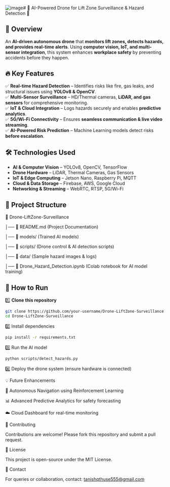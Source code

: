 ![image](https://github.com/user-attachments/assets/efb8a9b7-1cdb-4432-9dba-d02afe8ee0ac)# 🚁 AI-Powered Drone for Lift Zone Surveillance & Hazard Detection 🚀  

## 📌 Overview  
An **AI-driven autonomous drone** that **monitors lift zones, detects hazards, and provides real-time alerts**. Using **computer vision, IoT, and multi-sensor integration**, this system enhances **workplace safety** by preventing accidents before they happen.  

## 🔥 Key Features  
✅ **Real-time Hazard Detection** – Identifies risks like fire, gas leaks, and structural issues using **YOLOv8 & OpenCV**.  
✅ **Multi-Sensor Surveillance** – HD/Thermal cameras, **LiDAR, and gas sensors** for comprehensive monitoring.  
✅ **IoT & Cloud Integration** – Logs hazards securely and enables **predictive analytics**.  
✅ **5G/Wi-Fi Connectivity** – Ensures **seamless communication & live video streaming**.  
✅ **AI-Powered Risk Prediction** – Machine Learning models detect risks **before escalation**.  

## 🛠️ Technologies Used  

- **AI & Computer Vision** – YOLOv8, OpenCV, TensorFlow  
- **Drone Hardware** – LiDAR, Thermal Cameras, Gas Sensors  
- **IoT & Edge Computing** – Jetson Nano, Raspberry Pi, MQTT  
- **Cloud & Data Storage** – Firebase, AWS, Google Cloud  
- **Networking & Streaming** – WebRTC, RTSP, 5G/Wi-Fi  

## 📂 Project Structure  

📁 Drone-LiftZone-Surveillance

│── 📄 README.md (Project Documentation)

│── 📂 models/ (Trained AI models)

│── 📂 scripts/ (Drone control & AI detection scripts)

│── 📂 data/ (Sample hazard images & logs)

│── 📄 Drone_Hazard_Detection.ipynb (Colab notebook for AI model training)


## 🚀 How to Run  

1️⃣ **Clone this repository**  

```bash
git clone https://github.com/your-username/Drone-LiftZone-Surveillance.git
cd Drone-LiftZone-Surveillance
```

2️⃣ Install dependencies

```bash
pip install -r requirements.txt
```

3️⃣ Run the AI model
```bash
python scripts/detect_hazards.py
```

4️⃣ Deploy the drone system (ensure hardware is connected)

💡 Future Enhancements

🚀 Autonomous Navigation using Reinforcement Learning

📊 Advanced Predictive Analytics for safety forecasting

☁️ Cloud Dashboard for real-time monitoring

🤝 Contributing

Contributions are welcome! Please fork this repository and submit a pull request.

📜 License

This project is open-source under the MIT License.

📧 Contact

For queries or collaboration, contact: tanishqthuse555@gmail.com
